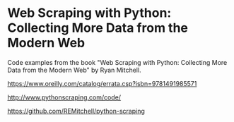 # Web Scraping with Python: Collecting More Data from the Modern Web

Code examples from the book
"Web Scraping with Python: Collecting More Data from the Modern Web" 
by Ryan Mitchell.

https://www.oreilly.com/catalog/errata.csp?isbn=9781491985571

http://www.pythonscraping.com/code/

https://github.com/REMitchell/python-scraping